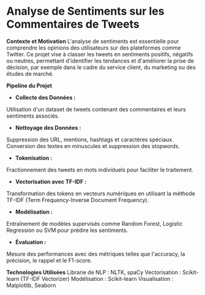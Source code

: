# **Analyse de Sentiments sur les Commentaires de Tweets**
**Contexte et Motivation**
L'analyse de sentiments est essentielle pour comprendre les opinions des utilisateurs sur des plateformes comme Twitter. Ce projet vise à classer les tweets en sentiments positifs,
négatifs ou neutres, permettant d'identifier les tendances et d'améliorer la prise de décision, par exemple dans le cadre du service client, du marketing ou des études de marché.

**Pipeline du Projet**
- **Collecte des Données :**

Utilisation d'un dataset de tweets contenant des commentaires et leurs sentiments associés.

- **Nettoyage des Données :**

Suppression des URL, mentions, hashtags et caractères spéciaux.
Conversion des textes en minuscules et suppression des stopwords.
- **Tokenisation :**

Fractionnement des tweets en mots individuels pour faciliter le traitement.
- **Vectorisation avec TF-IDF :**

Transformation des tokens en vecteurs numériques en utilisant la méthode TF-IDF (Term Frequency-Inverse Document Frequency).

- **Modélisation :**

Entraînement de modèles supervisés comme Random Forest, Logistic Regression ou SVM pour prédire les sentiments.

- **Évaluation :**

Mesure des performances avec des métriques telles que l'accuracy, la précision, le rappel et le F1-score.

**Technologies Utilisées**
Librarie de NLP : NLTK, spaCy
Vectorisation : Scikit-learn (TF-IDF Vectorizer)
Modélisation : Scikit-learn
Visualisation : Matplotlib, Seaborn
